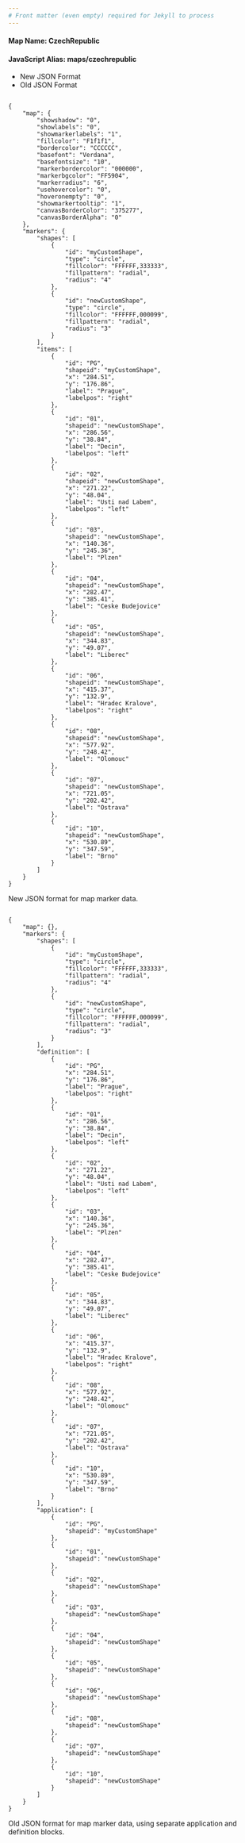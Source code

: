 ```yaml
---
# Front matter (even empty) required for Jekyll to process
---
```


#### Map Name: CzechRepublic

#### JavaScript Alias: maps/czechrepublic


<div class="code-wrapper">
<ul class='code-tabs'>
    <li class='active'>
        <a data-toggle='new-json'>New JSON Format</a>
    </li>
    <li>
        <a data-toggle='old-json'>Old JSON Format</a>
    </li>
</ul>
<div class='tab-content'>
    
<div class='tab new-json-tab active'>
<pre><code class="language-javascript">
{
    "map": {
        "showshadow": "0",
        "showlabels": "0",
        "showmarkerlabels": "1",
        "fillcolor": "F1f1f1",
        "bordercolor": "CCCCCC",
        "basefont": "Verdana",
        "basefontsize": "10",
        "markerbordercolor": "000000",
        "markerbgcolor": "FF5904",
        "markerradius": "6",
        "usehovercolor": "0",
        "hoveronempty": "0",
        "showmarkertooltip": "1",
        "canvasBorderColor": "375277",
        "canvasBorderAlpha": "0"
    },
    "markers": {
        "shapes": [
            {
                "id": "myCustomShape",
                "type": "circle",
                "fillcolor": "FFFFFF,333333",
                "fillpattern": "radial",
                "radius": "4"
            },
            {
                "id": "newCustomShape",
                "type": "circle",
                "fillcolor": "FFFFFF,000099",
                "fillpattern": "radial",
                "radius": "3"
            }
        ],
        "items": [
            {
                "id": "PG",
                "shapeid": "myCustomShape",
                "x": "284.51",
                "y": "176.86",
                "label": "Prague",
                "labelpos": "right"
            },
            {
                "id": "01",
                "shapeid": "newCustomShape",
                "x": "286.56",
                "y": "38.84",
                "label": "Decin",
                "labelpos": "left"
            },
            {
                "id": "02",
                "shapeid": "newCustomShape",
                "x": "271.22",
                "y": "48.04",
                "label": "Usti nad Labem",
                "labelpos": "left"
            },
            {
                "id": "03",
                "shapeid": "newCustomShape",
                "x": "140.36",
                "y": "245.36",
                "label": "Plzen"
            },
            {
                "id": "04",
                "shapeid": "newCustomShape",
                "x": "282.47",
                "y": "385.41",
                "label": "Ceske Budejovice"
            },
            {
                "id": "05",
                "shapeid": "newCustomShape",
                "x": "344.83",
                "y": "49.07",
                "label": "Liberec"
            },
            {
                "id": "06",
                "shapeid": "newCustomShape",
                "x": "415.37",
                "y": "132.9",
                "label": "Hradec Kralove",
                "labelpos": "right"
            },
            {
                "id": "08",
                "shapeid": "newCustomShape",
                "x": "577.92",
                "y": "248.42",
                "label": "Olomouc"
            },
            {
                "id": "07",
                "shapeid": "newCustomShape",
                "x": "721.05",
                "y": "202.42",
                "label": "Ostrava"
            },
            {
                "id": "10",
                "shapeid": "newCustomShape",
                "x": "530.89",
                "y": "347.59",
                "label": "Brno"
            }
        ]
    }
}
</code></pre>


<p class='text-success'>New JSON format for map marker data.</p>

</div>
<div class='tab old-json-tab'>
<pre><code class="language-javascript">
{
    "map": {},
    "markers": {
        "shapes": [
            {
                "id": "myCustomShape",
                "type": "circle",
                "fillcolor": "FFFFFF,333333",
                "fillpattern": "radial",
                "radius": "4"
            },
            {
                "id": "newCustomShape",
                "type": "circle",
                "fillcolor": "FFFFFF,000099",
                "fillpattern": "radial",
                "radius": "3"
            }
        ],
        "definition": [
            {
                "id": "PG",
                "x": "284.51",
                "y": "176.86",
                "label": "Prague",
                "labelpos": "right"
            },
            {
                "id": "01",
                "x": "286.56",
                "y": "38.84",
                "label": "Decin",
                "labelpos": "left"
            },
            {
                "id": "02",
                "x": "271.22",
                "y": "48.04",
                "label": "Usti nad Labem",
                "labelpos": "left"
            },
            {
                "id": "03",
                "x": "140.36",
                "y": "245.36",
                "label": "Plzen"
            },
            {
                "id": "04",
                "x": "282.47",
                "y": "385.41",
                "label": "Ceske Budejovice"
            },
            {
                "id": "05",
                "x": "344.83",
                "y": "49.07",
                "label": "Liberec"
            },
            {
                "id": "06",
                "x": "415.37",
                "y": "132.9",
                "label": "Hradec Kralove",
                "labelpos": "right"
            },
            {
                "id": "08",
                "x": "577.92",
                "y": "248.42",
                "label": "Olomouc"
            },
            {
                "id": "07",
                "x": "721.05",
                "y": "202.42",
                "label": "Ostrava"
            },
            {
                "id": "10",
                "x": "530.89",
                "y": "347.59",
                "label": "Brno"
            }
        ],
        "application": [
            {
                "id": "PG",
                "shapeid": "myCustomShape"
            },
            {
                "id": "01",
                "shapeid": "newCustomShape"
            },
            {
                "id": "02",
                "shapeid": "newCustomShape"
            },
            {
                "id": "03",
                "shapeid": "newCustomShape"
            },
            {
                "id": "04",
                "shapeid": "newCustomShape"
            },
            {
                "id": "05",
                "shapeid": "newCustomShape"
            },
            {
                "id": "06",
                "shapeid": "newCustomShape"
            },
            {
                "id": "08",
                "shapeid": "newCustomShape"
            },
            {
                "id": "07",
                "shapeid": "newCustomShape"
            },
            {
                "id": "10",
                "shapeid": "newCustomShape"
            }
        ]
    }
}
</code></pre>


<p class='text-success'>Old JSON format for map marker data, using separate application and definition blocks.</p>

</div>
    
</div>
</div>
